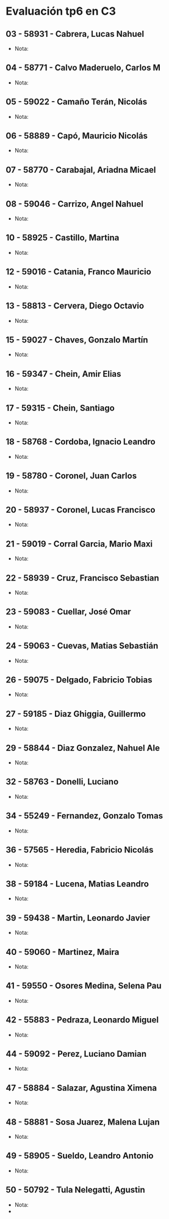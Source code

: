 # Evaluación tp6 en C3

## 03 - 58931 - Cabrera, Lucas Nahuel
- Nota:  

## 04 - 58771 - Calvo Maderuelo, Carlos M
- Nota:  

## 05 - 59022 - Camaño Terán, Nicolás
- Nota:  

## 06 - 58889 - Capó, Mauricio Nicolás
- Nota:  

## 07 - 58770 - Carabajal, Ariadna Micael
- Nota:  

## 08 - 59046 - Carrizo, Angel Nahuel
- Nota:  

## 10 - 58925 - Castillo, Martina
- Nota:  

## 12 - 59016 - Catania, Franco Mauricio
- Nota:  

## 13 - 58813 - Cervera, Diego Octavio
- Nota:  

## 15 - 59027 - Chaves, Gonzalo Martín
- Nota:  

## 16 - 59347 - Chein, Amir Elias
- Nota:  

## 17 - 59315 - Chein, Santiago
- Nota:  

## 18 - 58768 - Cordoba, Ignacio Leandro
- Nota:  

## 19 - 58780 - Coronel, Juan Carlos
- Nota:  

## 20 - 58937 - Coronel, Lucas Francisco
- Nota:  

## 21 - 59019 - Corral Garcia, Mario Maxi
- Nota:  

## 22 - 58939 - Cruz, Francisco Sebastian
- Nota:  

## 23 - 59083 - Cuellar, José Omar
- Nota:  

## 24 - 59063 - Cuevas, Matias Sebastián
- Nota:  

## 26 - 59075 - Delgado, Fabricio Tobias
- Nota:  

## 27 - 59185 - Diaz Ghiggia, Guillermo
- Nota:  

## 29 - 58844 - Diaz Gonzalez, Nahuel Ale
- Nota:  

## 32 - 58763 - Donelli, Luciano
- Nota:  

## 34 - 55249 - Fernandez, Gonzalo Tomas
- Nota:  

## 36 - 57565 - Heredia, Fabricio Nicolás
- Nota:  

## 38 - 59184 - Lucena, Matias Leandro
- Nota:  

## 39 - 59438 - Martin, Leonardo Javier
- Nota:  

## 40 - 59060 - Martinez, Maira
- Nota:  

## 41 - 59550 - Osores Medina, Selena Pau
- Nota:  

## 42 - 55883 - Pedraza, Leonardo Miguel
- Nota:  

## 44 - 59092 - Perez, Luciano Damian
- Nota:  

## 47 - 58884 - Salazar, Agustina Ximena
- Nota:  

## 48 - 58881 - Sosa Juarez, Malena Lujan
- Nota:  

## 49 - 58905 - Sueldo, Leandro Antonio
- Nota:  

## 50 - 50792 - Tula Nelegatti, Agustin
- Nota:  
- 